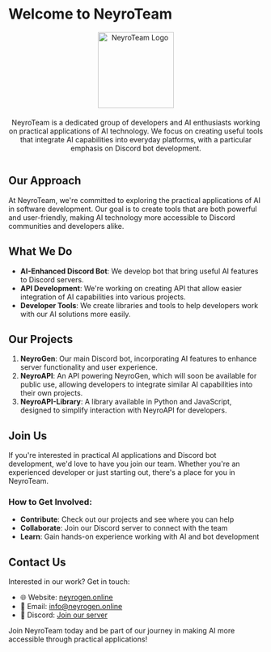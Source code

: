 # Welcome to NeyroTeam

<div style="display: flex; flex-direction: column; align-items: center; text-align: center;">
  <img src="https://neyrogen.online/assets/logo.png" alt="NeyroTeam Logo" width="150">
  <p style="max-width: 600px; margin-top: 20px;">NeyroTeam is a dedicated group of developers and AI enthusiasts working on practical applications of AI technology. We focus on creating useful tools that integrate AI capabilities into everyday platforms, with a particular emphasis on Discord bot development.</p>
</div>

## Our Approach

At NeyroTeam, we're committed to exploring the practical applications of AI in software development. Our goal is to create tools that are both powerful and user-friendly, making AI technology more accessible to Discord communities and developers alike.

## What We Do

- **AI-Enhanced Discord Bot**: We develop bot that bring useful AI features to Discord servers.
- **API Development**: We're working on creating API that allow easier integration of AI capabilities into various projects.
- **Developer Tools**: We create libraries and tools to help developers work with our AI solutions more easily.

## Our Projects

1. **NeyroGen**: Our main Discord bot, incorporating AI features to enhance server functionality and user experience.
2. **NeyroAPI**: An API powering NeyroGen, which will soon be available for public use, allowing developers to integrate similar AI capabilities into their own projects.
3. **NeyroAPI-Library**: A library available in Python and JavaScript, designed to simplify interaction with NeyroAPI for developers.

## Join Us

If you're interested in practical AI applications and Discord bot development, we'd love to have you join our team. Whether you're an experienced developer or just starting out, there's a place for you in NeyroTeam.

### How to Get Involved:

- **Contribute**: Check out our projects and see where you can help
- **Collaborate**: Join our Discord server to connect with the team
- **Learn**: Gain hands-on experience working with AI and bot development

## Contact Us

Interested in our work? Get in touch:

- 🌐 Website: [neyrogen.online](https://neyrogen.online)
- 📧 Email: info@neyrogen.online
- 💬 Discord: [Join our server](https://discord.gg/aAkWjaHf4u)

Join NeyroTeam today and be part of our journey in making AI more accessible through practical applications!
